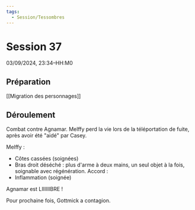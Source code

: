 ```yaml
---
tags:
  - Session/Tessombres
---
```

# Session 37
03/09/2024, 23:34–HH:M0

## Préparation
[[Migration des personnages]]

## Déroulement
Combat contre Agnamar. Melffy perd la vie lors de la téléportation de fuite, après avoir été "aidé" par Casey.

Melffy :
- Côtes cassées (soignées)
- Bras droit déséché : plus d'arme à deux mains, un seul objet à la fois, soignable avec régénération.
Accord :
- Inflammation (soignée)

Agnamar est LIIIIIIBRE !

Pour prochaine fois, Gottmick a contagion.